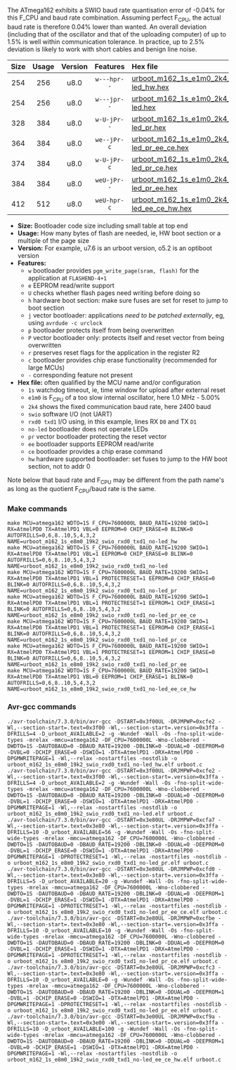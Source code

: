 The ATmega162 exhibits a SWIO baud rate quantisation error of -0.04% for this F_CPU and baud rate combination. Assuming perfect F<sub>CPU</sub>, the actual baud rate is therefore 0.04% lower than wanted. An overall deviation (including that of the oscillator and that of the uploading computer) of up to 1.5% is well within communication tolerance. In practice, up to 2.5% deviation is likely to work with short cables and benign line noise.

|Size|Usage|Version|Features|Hex file|
|:-:|:-:|:-:|:-:|:--|
|254|256|u8.0|`w---hpr--`|[urboot_m162_1s_e1m0_2k4_swio_rxd0_txd1_no-led_hw.hex](https://raw.githubusercontent.com/stefanrueger/urboot.hex/main/mcus/atmega162/watchdog_1_s/internal_oscillator_e-5.00%25/%2B1m000000_hz/%2B%2B%2B2k4_baud/uart0_rxd0_txd1/no-led/urboot_m162_1s_e1m0_2k4_swio_rxd0_txd1_no-led_hw.hex)|
|254|256|u8.0|`w---jpr--`|[urboot_m162_1s_e1m0_2k4_swio_rxd0_txd1_no-led.hex](https://raw.githubusercontent.com/stefanrueger/urboot.hex/main/mcus/atmega162/watchdog_1_s/internal_oscillator_e-5.00%25/%2B1m000000_hz/%2B%2B%2B2k4_baud/uart0_rxd0_txd1/no-led/urboot_m162_1s_e1m0_2k4_swio_rxd0_txd1_no-led.hex)|
|328|384|u8.0|`w-U-jPr--`|[urboot_m162_1s_e1m0_2k4_swio_rxd0_txd1_no-led_pr.hex](https://raw.githubusercontent.com/stefanrueger/urboot.hex/main/mcus/atmega162/watchdog_1_s/internal_oscillator_e-5.00%25/%2B1m000000_hz/%2B%2B%2B2k4_baud/uart0_rxd0_txd1/no-led/urboot_m162_1s_e1m0_2k4_swio_rxd0_txd1_no-led_pr.hex)|
|364|384|u8.0|`we--jPr-c`|[urboot_m162_1s_e1m0_2k4_swio_rxd0_txd1_no-led_pr_ee_ce.hex](https://raw.githubusercontent.com/stefanrueger/urboot.hex/main/mcus/atmega162/watchdog_1_s/internal_oscillator_e-5.00%25/%2B1m000000_hz/%2B%2B%2B2k4_baud/uart0_rxd0_txd1/no-led/urboot_m162_1s_e1m0_2k4_swio_rxd0_txd1_no-led_pr_ee_ce.hex)|
|374|384|u8.0|`w-U-jPr-c`|[urboot_m162_1s_e1m0_2k4_swio_rxd0_txd1_no-led_pr_ce.hex](https://raw.githubusercontent.com/stefanrueger/urboot.hex/main/mcus/atmega162/watchdog_1_s/internal_oscillator_e-5.00%25/%2B1m000000_hz/%2B%2B%2B2k4_baud/uart0_rxd0_txd1/no-led/urboot_m162_1s_e1m0_2k4_swio_rxd0_txd1_no-led_pr_ce.hex)|
|384|384|u8.0|`weU-jPr--`|[urboot_m162_1s_e1m0_2k4_swio_rxd0_txd1_no-led_pr_ee.hex](https://raw.githubusercontent.com/stefanrueger/urboot.hex/main/mcus/atmega162/watchdog_1_s/internal_oscillator_e-5.00%25/%2B1m000000_hz/%2B%2B%2B2k4_baud/uart0_rxd0_txd1/no-led/urboot_m162_1s_e1m0_2k4_swio_rxd0_txd1_no-led_pr_ee.hex)|
|412|512|u8.0|`weU-hpr-c`|[urboot_m162_1s_e1m0_2k4_swio_rxd0_txd1_no-led_ee_ce_hw.hex](https://raw.githubusercontent.com/stefanrueger/urboot.hex/main/mcus/atmega162/watchdog_1_s/internal_oscillator_e-5.00%25/%2B1m000000_hz/%2B%2B%2B2k4_baud/uart0_rxd0_txd1/no-led/urboot_m162_1s_e1m0_2k4_swio_rxd0_txd1_no-led_ee_ce_hw.hex)|

- **Size:** Bootloader code size including small table at top end
- **Usage:** How many bytes of flash are needed, ie, HW boot section or a multiple of the page size
- **Version:** For example, u7.6 is an urboot version, o5.2 is an optiboot version
- **Features:**
  + `w` bootloader provides `pgm_write_page(sram, flash)` for the application at `FLASHEND-4+1`
  + `e` EEPROM read/write support
  + `U` checks whether flash pages need writing before doing so
  + `h` hardware boot section: make sure fuses are set for reset to jump to boot section
  + `j` vector bootloader: applications *need to be patched externally*, eg, using `avrdude -c urclock`
  + `p` bootloader protects itself from being overwritten
  + `P` vector bootloader only: protects itself and reset vector from being overwritten
  + `r` preserves reset flags for the application in the register R2
  + `c` bootloader provides chip erase functionality (recommended for large MCUs)
  + `-` corresponding feature not present
- **Hex file:** often qualified by the MCU name and/or configuration
  + `1s` watchdog timeout, ie, time window for upload after external reset
  + `e1m0` is F<sub>CPU</sub> of a too slow internal oscillator, here 1.0 MHz - 5.00%
  + `2k4` shows the fixed communication baud rate, here 2400 baud
  + `swio` software I/O (not UART)
  + `rxd0 txd1` I/O using, in this example, lines RX `D0` and TX `D1`
  + `no-led` bootloader does not operate LEDs
  + `pr` vector bootloader protecting the reset vector
  + `ee` bootloader supports EEPROM read/write
  + `ce` bootloader provides a chip erase command
  + `hw` hardware supported bootloader: set fuses to jump to the HW boot section, not to addr 0


Note below that baud rate and F<sub>CPU</sub> may be different from the path name's as long as the quotient F<sub>CPU</sub>/baud rate is the same.

### Make commands
```
make MCU=atmega162 WDTO=1S F_CPU=7600000L BAUD_RATE=19200 SWIO=1 RX=AtmelPD0 TX=AtmelPD1 VBL=0 EEPROM=0 CHIP_ERASE=0 BLINK=0 AUTOFRILLS=0,6,8..10,5,4,3,2 NAME=urboot_m162_1s_e8m0_19k2_swio_rxd0_txd1_no-led_hw
make MCU=atmega162 WDTO=1S F_CPU=7600000L BAUD_RATE=19200 SWIO=1 RX=AtmelPD0 TX=AtmelPD1 VBL=1 EEPROM=0 CHIP_ERASE=0 BLINK=0 AUTOFRILLS=0,6,8..10,5,4,3,2 NAME=urboot_m162_1s_e8m0_19k2_swio_rxd0_txd1_no-led
make MCU=atmega162 WDTO=1S F_CPU=7600000L BAUD_RATE=19200 SWIO=1 RX=AtmelPD0 TX=AtmelPD1 VBL=1 PROTECTRESET=1 EEPROM=0 CHIP_ERASE=0 BLINK=0 AUTOFRILLS=0,6,8..10,5,4,3,2 NAME=urboot_m162_1s_e8m0_19k2_swio_rxd0_txd1_no-led_pr
make MCU=atmega162 WDTO=1S F_CPU=7600000L BAUD_RATE=19200 SWIO=1 RX=AtmelPD0 TX=AtmelPD1 VBL=1 PROTECTRESET=1 EEPROM=1 CHIP_ERASE=1 BLINK=0 AUTOFRILLS=0,6,8..10,5,4,3,2 NAME=urboot_m162_1s_e8m0_19k2_swio_rxd0_txd1_no-led_pr_ee_ce
make MCU=atmega162 WDTO=1S F_CPU=7600000L BAUD_RATE=19200 SWIO=1 RX=AtmelPD0 TX=AtmelPD1 VBL=1 PROTECTRESET=1 EEPROM=0 CHIP_ERASE=1 BLINK=0 AUTOFRILLS=0,6,8..10,5,4,3,2 NAME=urboot_m162_1s_e8m0_19k2_swio_rxd0_txd1_no-led_pr_ce
make MCU=atmega162 WDTO=1S F_CPU=7600000L BAUD_RATE=19200 SWIO=1 RX=AtmelPD0 TX=AtmelPD1 VBL=1 PROTECTRESET=1 EEPROM=1 CHIP_ERASE=0 BLINK=0 AUTOFRILLS=0,6,8..10,5,4,3,2 NAME=urboot_m162_1s_e8m0_19k2_swio_rxd0_txd1_no-led_pr_ee
make MCU=atmega162 WDTO=1S F_CPU=7600000L BAUD_RATE=19200 SWIO=1 RX=AtmelPD0 TX=AtmelPD1 VBL=0 EEPROM=1 CHIP_ERASE=1 BLINK=0 AUTOFRILLS=0,6,8..10,5,4,3,2 NAME=urboot_m162_1s_e8m0_19k2_swio_rxd0_txd1_no-led_ee_ce_hw
```

### Avr-gcc commands
```
./avr-toolchain/7.3.0/bin/avr-gcc -DSTART=0x3f00UL -DRJMPWP=0xcfe2 -Wl,--section-start=.text=0x3f00 -Wl,--section-start=.version=0x3ffa -DFRILLS=4 -D_urboot_AVAILABLE=2 -g -Wundef -Wall -Os -fno-split-wide-types -mrelax -mmcu=atmega162 -DF_CPU=7600000L -Wno-clobbered -DWDTO=1S -DAUTOBAUD=0 -DBAUD_RATE=19200 -DBLINK=0 -DDUAL=0 -DEEPROM=0 -DVBL=0 -DCHIP_ERASE=0 -DSWIO=1 -DTX=AtmelPD1 -DRX=AtmelPD0 -DPGMWRITEPAGE=1 -Wl,--relax -nostartfiles -nostdlib -o urboot_m162_1s_e8m0_19k2_swio_rxd0_txd1_no-led_hw.elf urboot.c
./avr-toolchain/7.3.0/bin/avr-gcc -DSTART=0x3f00UL -DRJMPWP=0xcfe2 -Wl,--section-start=.text=0x3f00 -Wl,--section-start=.version=0x3ffa -DFRILLS=4 -D_urboot_AVAILABLE=2 -g -Wundef -Wall -Os -fno-split-wide-types -mrelax -mmcu=atmega162 -DF_CPU=7600000L -Wno-clobbered -DWDTO=1S -DAUTOBAUD=0 -DBAUD_RATE=19200 -DBLINK=0 -DDUAL=0 -DEEPROM=0 -DVBL=1 -DCHIP_ERASE=0 -DSWIO=1 -DTX=AtmelPD1 -DRX=AtmelPD0 -DPGMWRITEPAGE=1 -Wl,--relax -nostartfiles -nostdlib -o urboot_m162_1s_e8m0_19k2_swio_rxd0_txd1_no-led.elf urboot.c
./avr-toolchain/7.3.0/bin/avr-gcc -DSTART=0x3e80UL -DRJMPWP=0xcfa7 -Wl,--section-start=.text=0x3e80 -Wl,--section-start=.version=0x3ffa -DFRILLS=10 -D_urboot_AVAILABLE=56 -g -Wundef -Wall -Os -fno-split-wide-types -mrelax -mmcu=atmega162 -DF_CPU=7600000L -Wno-clobbered -DWDTO=1S -DAUTOBAUD=0 -DBAUD_RATE=19200 -DBLINK=0 -DDUAL=0 -DEEPROM=0 -DVBL=1 -DCHIP_ERASE=0 -DSWIO=1 -DTX=AtmelPD1 -DRX=AtmelPD0 -DPGMWRITEPAGE=1 -DPROTECTRESET=1 -Wl,--relax -nostartfiles -nostdlib -o urboot_m162_1s_e8m0_19k2_swio_rxd0_txd1_no-led_pr.elf urboot.c
./avr-toolchain/7.3.0/bin/avr-gcc -DSTART=0x3e80UL -DRJMPWP=0xcfd0 -Wl,--section-start=.text=0x3e80 -Wl,--section-start=.version=0x3ffa -DFRILLS=5 -D_urboot_AVAILABLE=20 -g -Wundef -Wall -Os -fno-split-wide-types -mrelax -mmcu=atmega162 -DF_CPU=7600000L -Wno-clobbered -DWDTO=1S -DAUTOBAUD=0 -DBAUD_RATE=19200 -DBLINK=0 -DDUAL=0 -DEEPROM=1 -DVBL=1 -DCHIP_ERASE=1 -DSWIO=1 -DTX=AtmelPD1 -DRX=AtmelPD0 -DPGMWRITEPAGE=1 -DPROTECTRESET=1 -Wl,--relax -nostartfiles -nostdlib -o urboot_m162_1s_e8m0_19k2_swio_rxd0_txd1_no-led_pr_ee_ce.elf urboot.c
./avr-toolchain/7.3.0/bin/avr-gcc -DSTART=0x3e80UL -DRJMPWP=0xcfbe -Wl,--section-start=.text=0x3e80 -Wl,--section-start=.version=0x3ffa -DFRILLS=10 -D_urboot_AVAILABLE=10 -g -Wundef -Wall -Os -fno-split-wide-types -mrelax -mmcu=atmega162 -DF_CPU=7600000L -Wno-clobbered -DWDTO=1S -DAUTOBAUD=0 -DBAUD_RATE=19200 -DBLINK=0 -DDUAL=0 -DEEPROM=0 -DVBL=1 -DCHIP_ERASE=1 -DSWIO=1 -DTX=AtmelPD1 -DRX=AtmelPD0 -DPGMWRITEPAGE=1 -DPROTECTRESET=1 -Wl,--relax -nostartfiles -nostdlib -o urboot_m162_1s_e8m0_19k2_swio_rxd0_txd1_no-led_pr_ce.elf urboot.c
./avr-toolchain/7.3.0/bin/avr-gcc -DSTART=0x3e80UL -DRJMPWP=0xcfc3 -Wl,--section-start=.text=0x3e80 -Wl,--section-start=.version=0x3ffa -DFRILLS=10 -D_urboot_AVAILABLE=0 -g -Wundef -Wall -Os -fno-split-wide-types -mrelax -mmcu=atmega162 -DF_CPU=7600000L -Wno-clobbered -DWDTO=1S -DAUTOBAUD=0 -DBAUD_RATE=19200 -DBLINK=0 -DDUAL=0 -DEEPROM=1 -DVBL=1 -DCHIP_ERASE=0 -DSWIO=1 -DTX=AtmelPD1 -DRX=AtmelPD0 -DPGMWRITEPAGE=1 -DPROTECTRESET=1 -Wl,--relax -nostartfiles -nostdlib -o urboot_m162_1s_e8m0_19k2_swio_rxd0_txd1_no-led_pr_ee.elf urboot.c
./avr-toolchain/7.3.0/bin/avr-gcc -DSTART=0x3e00UL -DRJMPWP=0xcf9a -Wl,--section-start=.text=0x3e00 -Wl,--section-start=.version=0x3ffa -DFRILLS=10 -D_urboot_AVAILABLE=100 -g -Wundef -Wall -Os -fno-split-wide-types -mrelax -mmcu=atmega162 -DF_CPU=7600000L -Wno-clobbered -DWDTO=1S -DAUTOBAUD=0 -DBAUD_RATE=19200 -DBLINK=0 -DDUAL=0 -DEEPROM=1 -DVBL=0 -DCHIP_ERASE=1 -DSWIO=1 -DTX=AtmelPD1 -DRX=AtmelPD0 -DPGMWRITEPAGE=1 -Wl,--relax -nostartfiles -nostdlib -o urboot_m162_1s_e8m0_19k2_swio_rxd0_txd1_no-led_ee_ce_hw.elf urboot.c
```


